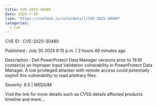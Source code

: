 ```yaml
--- 
title: CVE-2025-30480
date: 2025-7-30
lien: "https://cvefeed.io/vuln/detail/CVE-2025-30480"
categories:
  - cve
---
```


CVE ID : CVE-2025-30480

Published :  July 30
2025
6:15 p.m. | 2 hours
49 minutes ago

Description : Dell PowerProtect Data Manager
versions prior to 19.19
contain(s) an Improper Input Validation vulnerability in PowerProtect Data Manager. A low privileged attacker with remote access could potentially exploit this vulnerability to read arbitrary files.

Severity: 6.5 | MEDIUM

Visit the link for more details
such as CVSS details
affected products
timeline
and more...
